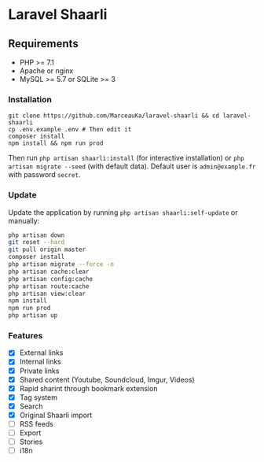 # Laravel Shaarli

## Requirements

- PHP >= 7.1
- Apache or nginx
- MySQL >= 5.7 or SQLite >= 3

### Installation

```
git clone https://github.com/MarceauKa/laravel-shaarli && cd laravel-shaarli
cp .env.example .env # Then edit it
composer install
npm install && npm run prod
```

Then run `php artisan shaarli:install` (for interactive installation) or `php artisan migrate --seed` (with default data).
Default user is `admin@example.fr` with password `secret`.

### Update

Update the application by running `php artisan shaarli:self-update` or manually:

```bash
php artisan down
git reset --hard
git pull origin master
composer install
php artisan migrate --force -n
php artisan cache:clear
php artisan config:cache
php artisan route:cache
php artisan view:clear
npm install
npm run prod
php artisan up
```

### Features

- [x] External links
- [x] Internal links
- [x] Private links
- [x] Shared content (Youtube, Soundcloud, Imgur, Videos)
- [x] Rapid sharint through bookmark extension
- [x] Tag system
- [x] Search
- [x] Original Shaarli import
- [ ] RSS feeds
- [ ] Export
- [ ] Stories
- [ ] i18n

